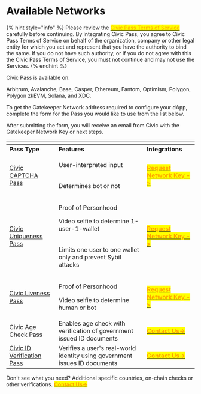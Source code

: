 # Available Networks

{% hint style="info" %}
Please review the [<mark style="color:orange;">Civic Pass Terms of Service</mark>](https://www.civic.com/legal/terms-of-service-civic-pass-v1/) carefully before continuing. By integrating Civic Pass, you agree to Civic Pass Terms of Service on behalf of the organization, company or other legal entity for which you act and represent that you have the authority to bind the same. If you do not have such authority, or if you do not agree with this the Civic Pass Terms of Service, you must not continue and may not use the Services.
{% endhint %}



Civic Pass is available on:

Arbitrum, Avalanche, Base, Casper, Ethereum, Fantom, Optimism, Polygon, Polygon zkEVM, Solana, and XDC.

To get the Gatekeeper Network address required to configure your dApp, complete the form for the Pass you would like to use from the list below.

After submitting the form, you will receive an email from Civic with the Gatekeeper Network Key or next steps.



<table data-header-hidden data-full-width="false"><thead><tr><th></th><th></th><th></th></tr></thead><tbody><tr><td><strong>Pass Type</strong></td><td><strong>Features</strong></td><td><strong>Integrations</strong></td></tr><tr><td><a href="https://getpass.civic.com/?scope=captcha,uniqueness,liveness">Civic CAPTCHA Pass </a></td><td><p>User-interpreted input</p><p><br>Determines bot or not</p></td><td><a href="https://share.hsforms.com/1OElIx6SpTjChCq9EZa4-Fwbzn0a"><mark style="color:orange;"><strong>Request Network Key -></strong></mark></a></td></tr><tr><td><a href="https://getpass.civic.com/?scope=uniqueness,liveness,captcha">Civic Uniqueness Pass</a></td><td><p>Proof of Personhood</p><p></p><p>Video selfie to determine 1-user-1-wallet</p><p><br>Limits one user to one wallet only and prevent Sybil attacks</p></td><td><a href="https://share.hsforms.com/1NhExhEX0Sf6NLptdGi4cAwbzn0a"><mark style="color:orange;"><strong>Request Network Key -></strong></mark></a></td></tr><tr><td><a href="https://getpass.civic.com/?scope=liveness,uniqueness,captcha">Civic Liveness Pass</a></td><td><p>Proof of Personhood</p><p></p><p>Video selfie to determine human or bot</p></td><td><a href="https://share.hsforms.com/1pkdva9v2Q_yAKALLIrPAVwbzn0a"><mark style="color:orange;"><strong>Request Network Key -></strong></mark></a></td></tr><tr><td>Civic Age Check Pass</td><td>Enables age check with verification of government issued ID documents</td><td><a href="https://share.hsforms.com/1kZnRNCKnR3OwO3occk7EXQbzn0a"><mark style="color:orange;"><strong>Contact Us-></strong></mark></a></td></tr><tr><td><a href="https://getpass.civic.com/?pass=identity">Civic ID Verification Pass</a></td><td>Verifies a user's real-world identity using government issues ID documents</td><td><a href="https://share.hsforms.com/1Z4QgWNh0RN2-81jJDcrN2Qbzn0a"><mark style="color:orange;"><strong>Contact Us-></strong></mark></a></td></tr></tbody></table>

Don't see what you need? Additional specific countries, on-chain checks or other verifications. [<mark style="color:orange;">**Contact Us->**</mark>](https://share.hsforms.com/1NvBk0zfyR3aWcMosBxJETQbzn0a)
